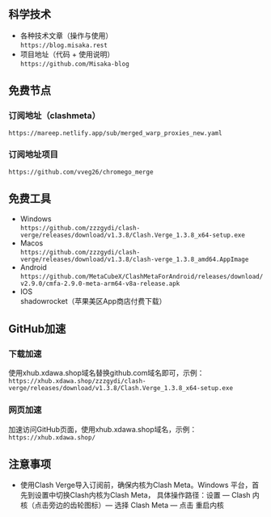## 科学技术
- 各种技术文章（操作与使用）  
`https://blog.misaka.rest`  
- 项目地址（代码 + 使用说明）   
  `https://github.com/Misaka-blog`
## 免费节点
### 订阅地址（clashmeta）
`https://mareep.netlify.app/sub/merged_warp_proxies_new.yaml`
### 订阅地址项目
`https://github.com/vveg26/chromego_merge`  
## 免费工具
- Windows  
`https://github.com/zzzgydi/clash-verge/releases/download/v1.3.8/Clash.Verge_1.3.8_x64-setup.exe`  
- Macos  
`https://github.com/zzzgydi/clash-verge/releases/download/v1.3.8/clash-verge_1.3.8_amd64.AppImage`
- Android  
`https://github.com/MetaCubeX/ClashMetaForAndroid/releases/download/v2.9.0/cmfa-2.9.0-meta-arm64-v8a-release.apk`
- IOS  
shadowrocket（苹果美区App商店付费下载）
## GitHub加速
### 下载加速
使用xhub.xdawa.shop域名替换github.com域名即可，示例：  
```https://xhub.xdawa.shop/zzzgydi/clash-verge/releases/download/v1.3.8/Clash.Verge_1.3.8_x64-setup.exe```
### 网页加速
加速访问GitHub页面，使用xhub.xdawa.shop域名，示例：  
```https://xhub.xdawa.shop/```
## 注意事项
- 使用Clash Verge导入订阅前，确保内核为Clash Meta。Windows 平台，首先到设置中切换Clash内核为Clash Meta，
  具体操作路径：设置 — Clash 内核（点击旁边的齿轮图标）— 选择 Clash Meta — 点击 重启内核
